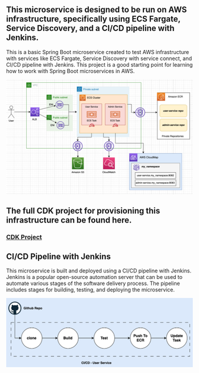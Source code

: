 ## This microservice is designed to be run on AWS infrastructure, specifically using ECS Fargate, Service Discovery, and a CI/CD pipeline with Jenkins.

This is a basic Spring Boot microservice created to test AWS infrastructure with services like ECS Fargate, Service Discovery with service connect, and CI/CD pipeline with Jenkins. This project is a good starting point for learning how to work with Spring Boot microservices in AWS.

![Alt text](images/arch.png?raw=true "Optional Title")

## The full CDK project for provisioning this infrastructure can be found here.
### [CDK Project](https://github.com/peaqock-financials/cdk-fargate-alb-project.git)



## CI/CD Pipeline with Jenkins

This microservice is built and deployed using a CI/CD pipeline with Jenkins. Jenkins is a popular open-source automation server that can be used to automate various stages of the software delivery process. The pipeline includes stages for building, testing, and deploying the microservice.

![Alt text](images/pipe.png?raw=true "Optional Title")
